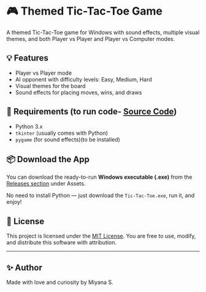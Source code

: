 # 🎮 Themed Tic-Tac-Toe Game

A themed Tic-Tac-Toe game for Windows with sound effects, multiple visual themes, and both Player vs Player and Player vs Computer modes. 

## 💡 Features

- Player vs Player mode
- AI opponent with difficulty levels: Easy, Medium, Hard
- Visual themes for the board
- Sound effects for placing moves, wins, and draws

## 🧰 Requirements (to run code- [Source Code](https://github.com/Miyana-S/Tic-Tac-Toe/blob/main/Main/ttt.py))

- Python 3.x
- `tkinter` (usually comes with Python)
- `pygame` (for sound effects)(to be installed)

## 📦 Download the App

You can download the ready-to-run **Windows executable (.exe)** from the [Releases section](https://github.com/Miyana-S/Tic-Tac-Toe/releases) under Assets.

No need to install Python — just download the `Tic-Tac-Toe.exe`, run it, and enjoy!


## 📜 License

This project is licensed under the [MIT License](LICENSE.md). You are free to use, modify, and distribute this software with attribution.

---

## ✨ Author

Made with love and curiosity by Miyana S.
